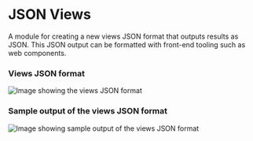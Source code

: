 # JSON Views

A module for creating a new views JSON format that outputs results as JSON.
This JSON output can be formatted with front-end tooling such as web components.

### Views JSON format
![Image showing the views JSON format](../../../../media/json_views/json_format.png?raw=true)

### Sample output of the views JSON format
![Image showing sample output of the views JSON format](../../../../media/json_views/json_output.png?raw=true)